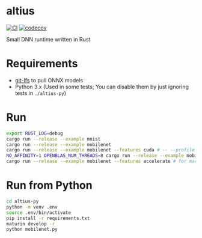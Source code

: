 # altius

[![CI](https://github.com/maekawatoshiki/altius/workflows/CI/badge.svg)](https://github.com/maekawatoshiki/altius/actions/workflows/ci.yml)
[![codecov](https://codecov.io/gh/maekawatoshiki/altius/branch/main/graph/badge.svg)](https://codecov.io/gh/maekawatoshiki/altius)

Small DNN runtime written in Rust

# Requirements

- [git-lfs](https://github.com/git-lfs/git-lfs) to pull ONNX models
- Python 3.x (Used in some tests; You can disable them by just ignoring tests in `./altius-py`)

# Run

```sh
export RUST_LOG=debug
cargo run --release --example mnist
cargo run --release --example mobilenet
cargo run --release --example mobilenet --features cuda # -- --profile
NO_AFFINITY=1 OPENBLAS_NUM_THREADS=8 cargo run --release --example mobilenet --features openblas # -- --profile
cargo run --release --example mobilenet --features accelerate # for macOS
```

# Run from Python

```sh
cd altius-py
python -m venv .env
source .env/bin/activate
pip install -r requirements.txt
maturin develop -r
python mobilenet.py
```
